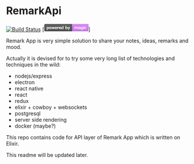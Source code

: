 # RemarkApi

[![Build Status](https://travis-ci.org/alterego-labs/remark_api.svg?branch=master)](https://travis-ci.org/alterego-labs/remark_api)
[![Powered by magic](docs/powered_by_magic.png)]

Remark App is very simple solution to share your notes, ideas, remarks and mood.

Actually it is devised for to try some very long list of technologies and techniques in the wild:

- nodejs/express
- electron
- react native
- react
- redux
- elixir + cowboy + websockets
- postgresql
- server side rendering
- docker (maybe?)

This repo contains code for API layer of Remark App which is written on Elixir.

This readme will be updated later.
